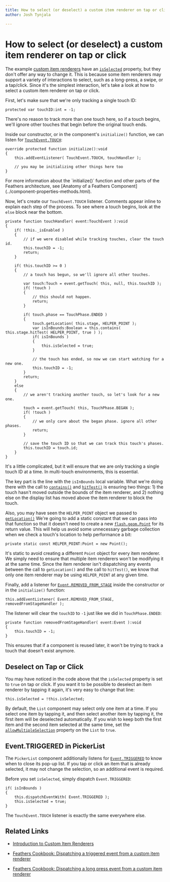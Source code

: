 ```yaml
---
title: How to select (or deselect) a custom item renderer on tap or click  
author: Josh Tynjala

---
```

# How to select (or deselect) a custom item renderer on tap or click

The example [custom item renderers](../item-renderers.html) have an [`isSelected`](../../api-reference/feathers/controls/renderers/IToggle.html#isSelected) property, but they don't offer any way to change it. This is because some item renderers may support a variety of interactions to select, such as a long-press, a swipe, or a tap/click. Since it's the simplest interaction, let's take a look at how to select a custom item renderer on tap or click.

First, let's make sure that we're only tracking a single touch ID:

``` code
protected var touchID:int = -1;
```

There's no reason to track more than one touch here, so if a touch begins, we'll ignore other touches that begin before the original touch ends.

Inside our constructor, or in the component's `initialize()` function, we can listen for [`TouchEvent.TOUCH`](http://doc.starling-framework.org/core/starling/display/DisplayObject.html#event:touch):

``` code
override protected function initialize():void
{
    this.addEventListener( TouchEvent.TOUCH, touchHandler );
 
    // you may be initializing other things here too
}
```

<aside class="info">For more information about the `initialize()` function and other parts of the Feathers architecture, see [Anatomy of a Feathers Component](../component-properties-methods.html).</aside>

Now, let's create our `TouchEvent.TOUCH` listener. Comments appear inline to explain each step of the process. To see where a touch begins, look at the `else` block near the bottom.

``` code
private function touchHandler( event:TouchEvent ):void
{
    if( !this._isEnabled )
    {
        // if we were disabled while tracking touches, clear the touch id.
        this.touchID = -1;
        return;
    }
 
    if( this.touchID >= 0 )
    {
        // a touch has begun, so we'll ignore all other touches.
 
        var touch:Touch = event.getTouch( this, null, this.touchID );
        if( !touch )
        {
            // this should not happen.
            return;
        }
 
        if( touch.phase == TouchPhase.ENDED )
        {
            touch.getLocation( this.stage, HELPER_POINT );
            var isInBounds:Boolean = this.contains( this.stage.hitTest( HELPER_POINT, true ) );
            if( isInBounds )
            {
                this.isSelected = true;
            }
 
            // the touch has ended, so now we can start watching for a new one.
            this.touchID = -1;
        }
        return;
    }
    else
    {
        // we aren't tracking another touch, so let's look for a new one.
 
        touch = event.getTouch( this, TouchPhase.BEGAN );
        if( !touch )
        {
            // we only care about the began phase. ignore all other phases.
            return;
        }
 
        // save the touch ID so that we can track this touch's phases.
        this.touchID = touch.id;
    }
}
```

It's a little complicated, but it will ensure that we are only tracking a single touch ID at a time. In multi-touch environments, this is essential.

The key part is the line with the `isInBounds` local variable. What we're doing there with the call to [`contains()`](http://doc.starling-framework.org/core/starling/display/DisplayObjectContainer.html#contains()) and [`hitTest()`](http://doc.starling-framework.org/core/starling/display/DisplayObject.html#hitTest()) is ensuring two things: 1) the touch hasn't moved outside the bounds of the item renderer, and 2) nothing else on the display list has moved above the item renderer to block the touch.

Also, you may have seen the `HELPER_POINT` object we passed to [`getLocation()`](http://doc.starling-framework.org/core/starling/events/Touch.html#getLocation()) We're going to add a static constant that we can pass into that function so that it doesn't need to create a new [`flash.geom.Point`](http://help.adobe.com/en_US/FlashPlatform/reference/actionscript/3/flash/geom/Point.html) for its return value. This will help us avoid some unnecessary garbage collection when we check a touch's location to help performance a bit:

``` code
private static const HELPER_POINT:Point = new Point();
```

It's static to avoid creating a different `Point` object for every item renderer. We simply need to ensure that multiple item renderers won't be modifying it at the same time. Since the item renderer isn't dispatching any events between the call to `getLocation()` and the call to `hitTest()`, we know that only one item renderer may be using `HELPER_POINT` at any given time.

Finally, add a listener for [`Event.REMOVED_FROM_STAGE`](http://doc.starling-framework.org/core/starling/display/DisplayObject.html#event:removedFromStage) inside the constructor or in the `initialize()` function:

``` code
this.addEventListener( Event.REMOVED_FROM_STAGE, removedFromStageHandler );
```

The listener will clear the `touchID` to `-1` just like we did in `TouchPhase.ENDED`:

``` code
private function removedFromStageHandler( event:Event ):void
{
    this.touchID = -1;
}
```

This ensures that if a component is reused later, it won't be trying to track a touch that doesn't exist anymore.

## Deselect on Tap or Click

You may have noticed in the code above that the `isSelected` property is set to `true` on tap or click. If you want it to be possible to deselect an item renderer by tapping it again, it's very easy to change that line:

``` code
this.isSelected = !this.isSelected;
```

By default, the `List` component may select only one item at a time. If you select one item by tapping it, and then select another item by tapping it, the first item will be deselected automatically. If you wish to keep both the first item and the second item selected at the same time, set the [`allowMultipleSelection`](../../api-reference/feathers/controls/List.html#allowMultipleSelection) property on the `List` to `true`.

## Event.TRIGGERED in PickerList

The `PickerList` component additionally listens for [`Event.TRIGGERED`](../../api-reference/feathers/controls/Button.html#event:triggered) to know when to close its pop-up list. If you tap or click an item that is already selected, it may not change the selection, so an additional event is required.

Before you set `isSelected`, simply dispatch `Event.TRIGGERED`:

``` code
if( isInBounds )
{
    this.dispatchEventWith( Event.TRIGGERED );
    this.isSelected = true;
}
```

The `TouchEvent.TOUCH` listener is exactly the same everywhere else.

## Related Links

-   [Introduction to Custom Item Renderers](../item-renderers.html)

-   [Feathers Cookbook: Dispatching a triggered event from a custom item renderer](item-renderer-triggered-on-tap.html)

-   [Feathers Cookbook: Dispatching a long press event from a custom item renderer](item-renderer-long-press.html)